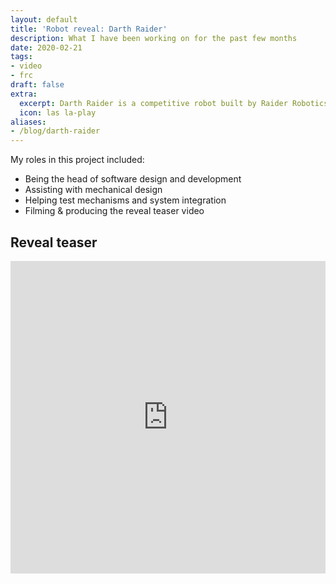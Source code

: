 ```yaml
---
layout: default
title: 'Robot reveal: Darth Raider'
description: What I have been working on for the past few months
date: 2020-02-21
tags:
- video
- frc
draft: false
extra:
  excerpt: Darth Raider is a competitive robot built by Raider Robotics.
  icon: las la-play
aliases:
- /blog/darth-raider
---
```


My roles in this project included:

- Being the head of software design and development
- Assisting with mechanical design
- Helping test mechanisms and system integration
- Filming & producing the reveal teaser video

## Reveal teaser

<iframe width="100%" height="500" src="https://www.youtube.com/embed/iF-p-rTo8Xk" title="Robot Reveal 2019" frameborder="0" allow="accelerometer; autoplay; clipboard-write; encrypted-media; gyroscope; picture-in-picture" allowfullscreen></iframe>
